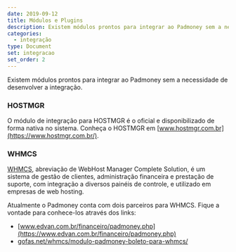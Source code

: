 ```yaml
---
date: 2019-09-12
title: Módulos e Plugins
description: Existem módulos prontos para integrar ao Padmoney sem a necessidade de desenvolver a integração. 
categories:
  - integração
type: Document
set: integracao
set_order: 2
---
```


Existem módulos prontos para integrar ao Padmoney sem a necessidade de desenvolver a integração. 

### HOSTMGR

O módulo de integração para HOSTMGR é o oficial e disponibilizado de forma nativa no sistema. Conheça o HOSTMGR em [www.hostmgr.com.br](https://www.hostmgr.com.br/).

### WHMCS

[WHMCS](https://www.whmcs.com/), abreviação de WebHost Manager Complete Solution, é um sistema de gestão de clientes, administração financeira e prestação de suporte, com integração a diversos painéis de controle, e utilizado em empresas de web hosting.

Atualmente o Padmoney conta com dois parceiros para WHMCS. Fique a vontade para conhece-los através dos links:

- [www.edvan.com.br/financeiro/padmoney.php](https://www.edvan.com.br/financeiro/padmoney.php)
- [gofas.net/whmcs/modulo-padmoney-boleto-para-whmcs/](https://gofas.net/whmcs/modulo-padmoney-boleto-para-whmcs/)



